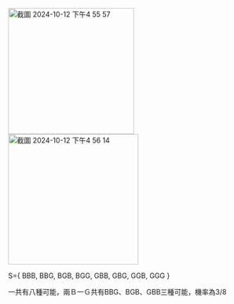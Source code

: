 
<img width="256" alt="截圖 2024-10-12 下午4 55 57" src="https://github.com/user-attachments/assets/0a03d596-14b5-4fc7-8024-6d72daa91e37">


<img width="265" alt="截圖 2024-10-12 下午4 56 14" src="https://github.com/user-attachments/assets/314c94d8-5c4b-45e6-bbd7-a3903040c359">

S={ BBB, BBG, BGB, BGG, GBB, GBG, GGB, GGG }

一共有八種可能，兩Ｂ一Ｇ共有BBG、BGB、GBB三種可能，機率為3/8
